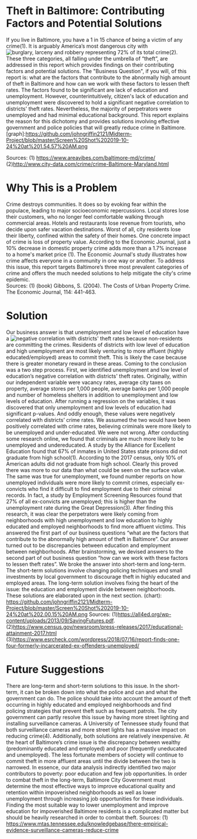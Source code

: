 # Theft in Baltimore: Contributing Factors and Potential Solutions 
If you live in Baltimore, you have a 1 in 15 chance of being a victim of any crime(1). It is arguably America’s most dangerous city with ![burglary, larceny and robbery](graph) representing 72% of its total crime(2). These three categories, all falling under the umbrella of “theft”, are addressed in this report which provides findings on their contributing factors and potential solutions. The "Business Question", if you will, of this report is: what are the factors that contribute to the abnormally high amount of theft in Baltimore and how can we work with these factors to lessen theft rates. The factors found to be significant are lack of education and unemployment. However, counterintuitively, citizen's lack of education and unemployment were discovered to hold a significant negative correlation to districts' theft rates. Nevertheless, the majority of perpetrators were unemployed and had minimal educational background. This report explains the reason for this dichotomy and provides solutions involving effective government and police policies that will greatly reduce crime in Baltimore.  
[graph]:https://github.com/johngriffin2121/Midterm-Project/blob/master/Screen%20Shot%202019-10-24%20at%201.54.57%20AM.png

Sources: (1) https://www.areavibes.com/baltimore-md/crime/
(2)http://www.city-data.com/crime/crime-Baltimore-Maryland.html
# Why This is a Problem
Crime destroys communities. It does so by evoking fear within the populace, leading to major socioeconomic repercussions. Local stores lose their customers, who no longer feel comfortable walking through commercial areas. Hotels and restaurants lose revenue from tourists, who decide upon safer vacation destinations. Worst of all, city residents lose their liberty, confined within the safety of their homes. One concrete impact of crime is loss of property value. According to the Economic Journal, just a 10% decrease in domestic property crime adds more than a 1.7% increase to a home's market price (1). The Economic Journal's study illustrates how crime affects everyone in a community in one way or another. To address this issue, this report targets Baltimore’s three most prevalent categories of crime and offers the much needed solutions to help mitigate the city's crime epidemic.  
Sources: (1) (book) Gibbons, S. (2004). The Costs of Urban Property Crime. The Economic Journal, 114: 441-463.
# Solution 
Our business answer is that unemployment and low level of education have a ![negative correlation](Chart) with districts' theft rates because non-residents are committing the crimes. Residents of districts with low level of education and high unemployment are most likely venturing to more affluent (highly educated/employed) areas to commit theft. This is likely the case because there is greater monetary reward in these areas. 
Coming to the conclusion was a two step process. First, we identified unemployment and low level of education’s negative correlation with districts' theft rates. Originally, within our independent variable were vacancy rates, average city taxes on property, average stores per 1,000 people, average banks per 1,000 people and number of homeless shelters in addition to unemployment and low levels of education. After running a regression on the variables, it was discovered that only unemployment and low levels of education had significant p-values. And oddly enough, these values were negatively correlated with districts’ crime rates. We assumed the two would have been positively correlated with crime rates, believing criminals were more likely to be unemployed and under-educated. We were not wrong. After conducting some research online, we found that criminals are much more likely to be unemployed and undereducated. A study by the Alliance for Excellent Education found that 67% of inmates in United States state prisons did not graduate from high school(1). According to the 2017 census, only 10% of American adults did not graduate from high school. Clearly this proved there was more to our data than what could be seen on the surface value. The same was true for unemployment, we found number reports on how unemployed individuals were more likely to commit crimes, especially ex-convicts who find it difficult to find employment due to their criminal records. In fact, a study by Employment Screening Resources found that 27% of all ex-convicts are unemployed; this is higher than the unemployment rate during the Great Depression(3). After finding this research, it was clear the perpetrators were likely coming from neighborhoods with high unemployment and low education to highly educated and employed neighborhoods to find more affluent victims. This answered the first part of our business questions “what are the factors that contribute to the abnormally high amount of theft in Baltimore”. Our answer turned out to be discrepancies between education and employment between neighborhoods. After brainstorming, we devised answers to the second part of out business question “how can we work with these factors to lessen theft rates”. We broke the answer into short-term and long-term. The short-term solutions involve changing policing techniques and small investments by local government to discourage theft in highly educated and employed areas. The long-term solution involves fixing the heart of the issue: the education and employment divide between neighborhoods. These solutions are elaborated upon in the next section. 
(chart): https://github.com/johngriffin2121/Midterm-Project/blob/master/Screen%20Shot%202019-10-24%20at%202.00.15%20AM.png
Sources: (1)https://all4ed.org/wp-content/uploads/2013/09/SavingFutures.pdf. 
(2)https://www.census.gov/newsroom/press-releases/2017/educational-attainment-2017.html 
(3)https://www.esrcheck.com/wordpress/2018/07/16/report-finds-one-four-formerly-incarcerated-ex-offenders-unemployed/
# Future Suggestions 
There are long-term and short-term solutions to this issue. In the short-term, it can be broken down into what the police and can and what the government can do. The police should take into account the amount of theft occurring in highly educated and employed neighborhoods and find policing strategies that prevent theft such as frequent patrols. The city government can partly resolve this issue by having more street lighting and installing surveillance cameras. A University of Tennessee study found that both surveillance cameras and more street lights has a massive impact on reducing crime(4). Additionally, both solutions are relatively inexpensive. At the heart of Baltimore’s crime issue is the discrepancy between wealthy (predominantly educated and employed) and poor (frequently uneducated and unemployed). The less fortunate members of society will continue to commit theft in more affluent areas until the divide between the two is narrowed. In essence, our data analysis indirectly identified two major contributors to poverty: poor education and few job opportunities. In order to combat theft in the long-term, Baltimore City Government must determine the most effective ways to improve educational quality and retention within impoverished neighborhoods as well as lower unemployment through increasing job opportunities for these individuals. Finding the most suitable way to lower unemployment and improve education for impoverished Baltimore residents is a complicated matter but should be heavily researched in order to combat theft. 
Sources: (1) https://www.mtas.tennessee.edu/knowledgebase/there-empirical-evidence-surveillance-cameras-reduce-crime 
